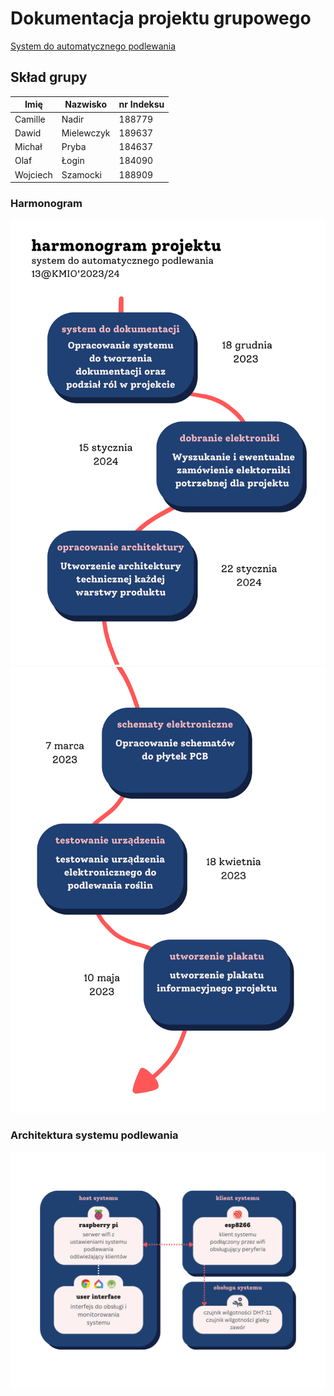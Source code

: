 # Dokumentacja projektu grupowego

[System do automatycznego podlewania](https://projektgrupowy.eti.pg.edu.pl/editions/3/projects/418)

## Skład grupy

| Imię     | Nazwisko   | nr Indeksu |
| -------- | ---------- | ---------- |
| Camille  | Nadir      | 188779     |
| Dawid    | Mielewczyk | 189637     |
| Michał   | Pryba      | 184637     |
| Olaf     | Łogin      | 184090     |
| Wojciech | Szamocki   | 188909     |

### Harmonogram

![Pierwsza strona harmonogramu](assets/harmonogram/1.jpg)
![Druga strona harmonogramu](assets/harmonogram/2.jpg)

### Architektura systemu podlewania

![Diagram systemu](assets/achitektura.png)
